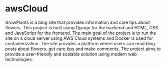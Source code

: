 # awsCloud
GrowPlants is a blog site that provides information and care tips about flowers. This project is built using Django for the backend and HTML, CSS and JavaScript for the frontend. The main goal of the project is to run the site on a cloud server using AWS Cloud systems and Docker is used for containerization. The site provides a platform where users can read blog posts about flowers, get care tips and make comments. The project aims to provide a user-friendly and scalable solution using modern web technologies.

